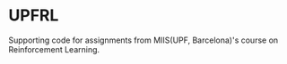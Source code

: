 # UPFRL

Supporting code for assignments from MIIS(UPF, Barcelona)'s course on Reinforcement Learning.
